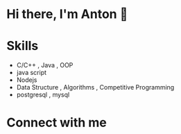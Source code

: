 # Hi there, I'm Anton  👋 


# Skills

* C/C++ , Java , OOP
* java script
* Nodejs
* Data Structure , Algorithms , Competitive Programming
* postgresql , mysql




# Connect with me

